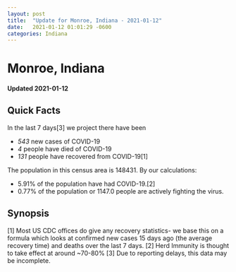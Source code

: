 ```yaml
---
layout: post
title:  "Update for Monroe, Indiana - 2021-01-12"
date:   2021-01-12 01:01:29 -0600
categories: Indiana
---
```


# Monroe, Indiana
#### Updated 2021-01-12

## Quick Facts

In the last 7 days[3] we project there have been
- *543* new cases of COVID-19
- *4* people have died of COVID-19
- *131* people have recovered from COVID-19[1]

The population in this census area is 148431. By our calculations:
- 5.91% of the population have had COVID-19.[2]
- 0.77% of the population or 1147.0 people are actively fighting the virus.

## Synopsis




[1] Most US CDC offices do give any recovery statistics- we base this on a formula which looks at confirmed new cases
15 days ago (the average recovery time) and deaths over the last 7 days.
[2] Herd Immunity is thought to take effect at around ~70-80%
[3] Due to reporting delays, this data may be incomplete. 
    